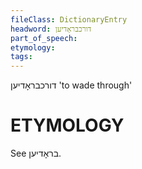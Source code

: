 ```yaml
---
fileClass: DictionaryEntry
headword: דורכבראָדיען
part_of_speech: 
etymology: 
tags: 
---
```

דורכבראָדיען
'to wade through'

ETYMOLOGY
===========
See בראָדיען. 